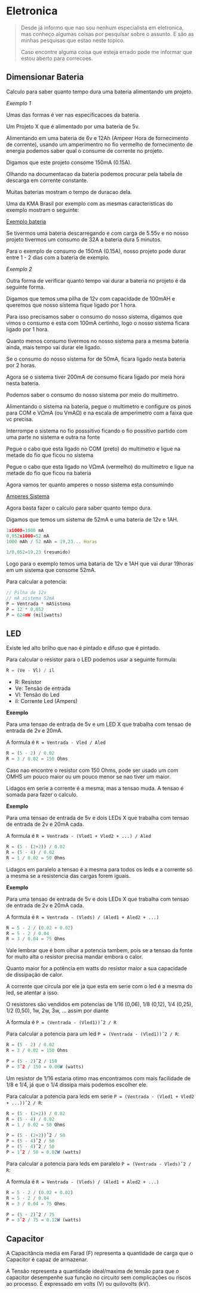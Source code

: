 # Eletronica
> Desde já informo que nao sou nenhum especialista em eletronica, mas conheço algumas coisas por pesquisar sobre o assunto. E são as minhas pesquisas que estao neste topico.
>
> Caso encontre alguma coisa que esteja errado pode me informar que estou aberto para correcoes.

## Dimensionar Bateria
Calculo para saber quanto tempo dura uma bateria alimentando um projeto.

_Exemplo 1_

Umas das formas é ver nas especificacoes da bateria.

Um Projeto X que é alimentado por uma bateria de 5v.

Alimentando em uma bateria de 6v e 12Ah (Ampeer Hora de fornecimento de corrente), usando um amperimentro no fio vermelho de fornecimento de energia podemos saber qual o consume de corrente no projeto.

Digamos que este projeto consome 150mA (0.15A).

Olhando na documentacao da bateria podemos procurar pela tabela de descarga em corrente constante.

Muitas baterias mostram o tempo de duracao dela.

Uma da KMA Brasil por exemplo com as mesmas caracteristicas do exemplo mostram o seguinte:

[Exemplo bateria](/bateriaexemplo.png)

Se tivermos uma bateria descarregando e com carga de 5.55v e no nosso projeto tivermos um consumo de 32A a bateria dura 5 minutos.

Para o exemplo de consumo de 150mA (0.15A), nosso projeto pode durar entre 1 - 2 dias com a bateria de exemplo.

_Exemplo 2_

Outra forma de verificar quanto tempo vai durar a bateria no projeto é da seguinte forma.

Digamos que temos uma pilha de 12v com capacidade de 100mAH e queremos que nosso sistema fique ligado por 1 hora.

Para isso precisamos saber o consumo do nosso sistema, digamos que vimos o consumo e esta com 100mA certinho, logo o nosso sistema ficara ligado por 1 hora.

Quanto menos consumo tivermos no nosso sistema para a mesma bateria ainda, mais tempo vai durar ele ligado.

Se o consumo do nosso sistema for de 50mA, ficara ligado nesta bateria por 2 horas.

Agora se o sistema tiver 200mA de consumo ficara ligado por meia hora nesta bateria.

Podemos saber o consumo do nosso sistema por meio do multimetro.

Alimentando o sistema na bateria, pegue o multimetro e configure os pinos para COM e VΩmA (ou VmAΩ) e na escala de amperimetro com a faixa que vc precisa.

Interrompe o sistema no fio posssitivo ficando o fio possitivo partido com uma parte no sistema e outra na fonte

Pegue o cabo que esta ligado no COM (preto) do multimetro e ligue na metade do fio que ficou no sistema

Pegue o cabo que esta ligado no VΩmA (vermelho) do multimetro e ligue na metade do fio que ficou na bateria

Agora vamos ter quanto amperes o nosso sistema esta consumindo

[Amperes Sistema](/amperessistema.png)

Agora basta fazer o calculo para saber quanto tempo dura.

Digamos que temos um sistema de 52mA e uma bateria de 12v e 1AH.

```js
1x1000=1000 mA
0,952x1000=52 mA
1000 mAh / 52 mAh = 19,23... Horas

1/0,052=19,23 (resumido)
```

Logo para o exemplo temos uma bataria de 12v e 1AH que vai durar 19horas em um sistema que consome 52mA.

Para calcular a potencia:

```js
// Pilha de 12v
// mA sistema 52mA
P = Ventrada * mASistema
P = 12 * 0,052
P = 624mW (miliwatts)
```

## LED
Existe led alto brilho que nao é pintado e difuso que é pintado.

Para calcular o resistor para o LED podemos usar a seguinte formula:

```js
R = (Ve - Vl) / il
```

- R: Resistor
- Ve: Tensão de entrada
- Vl: Tensão do Led
- il: Corrente Led (Ampers)

**Exemplo**

Para uma tensao de entrada de 5v e um LED X que trabalha com tensao de entrada de 2v e 20mA.

A formula é ```R = Ventrada - Vled / Aled```

```js
R = (5 - 2) / 0.02
R = 3 / 0.02 = 150 Ohms
```

Caso nao encontre o resistor com 150 Ohms, pode ser usado um com OMHS um pouco maior ou um pouco menor se nao tiver um maior.

Lidagos em serie a corrente é a mesma, mas a tensao muda. A tensao é somada para fazer o calculo.

**Exemplo**

Para uma tensao de entrada de 5v e dois LEDs X que trabalha com tensao de entrada de 2v e 20mA cada.

A formula é ```R = Ventrada - (Vled1 + Vled2 + ...) / Aled```

```js
R = (5 - (2+2)) / 0.02
R = (5 - 4) / 0.02
R = 1 / 0.02 = 50 Ohms
```


Lidagos em paralelo a tensao é a mesma para todos os leds e a corrente só a mesma se a resistencia das cargas forem iguais.

**Exemplo**

Para uma tensao de entrada de 5v e dois LEDs X que trabalha com tensao de entrada de 2v e 20mA cada.

A formula é ```R = Ventrada - (Vleds) / (Aled1 + Aled2 + ...)```

```js
R = 5 - 2 / (0.02 + 0.02)
R = 5 - 2 / 0.04
R = 3 / 0.04 = 75 Ohms
```



Vale lembrar que é bom olhar a potencia tambem, pois se a tensao da fonte for muito alta o resistor precisa mandar embora o calor.

Quanto maior for a potência em watts do resistor maior a sua capacidade de dissipação de calor.

A corrente que circula por ele ja que esta em serie com o led é a mesma do led, se atentar a isso.

O resistores são vendidos em potencias de 1/16 (0,06), 1/8 (0,12), 1/4 (0,25), 1/2 (0,50), 1w, 2w, 3w, ... assim por diante

A formula é ```P = (Ventrada - (Vled1))ˆ2 / R```

Para calcular a potencia para um led ```P = (Ventrada - (Vled1))ˆ2 / R```:
```js
R = (5 - 2) / 0.02
R = 3 / 0.02 = 150 Ohms

P = (5 - 2)ˆ2 / 150
P = 3ˆ2 / 150 = 0.06W (watts)
```

Um resistor de 1/16 estaria otimo mas encontramos com mais facilidade de 1/8 e 1/4, já que o 1/4 dissipa mais podemos escolher ele.


Para calcular a potencia para leds em serie ```P = (Ventrada - (Vled1 + Vled2 + ...))ˆ2 / R```:
```js
R = (5 - (2+2)) / 0.02
R = (5 - 4) / 0.02
R = 1 / 0.02 = 50 Ohms

P = (5 - (2+2))ˆ2 / 50
P = (5 - 4)ˆ2 / 50
P = (5 - 4)ˆ2 / 50
P = 1ˆ2 / 50 = 0.02W (watts)
```

Para calcular a potencia para leds em paralelo ```P = (Ventrada - Vleds)ˆ2 / R```:

A formula é ```R = Ventrada - (Vleds) / (Aled1 + Aled2 + ...)```

```js
R = 5 - 2 / (0.02 + 0.02)
R = 5 - 2 / 0.04
R = 3 / 0.04 = 75 Ohms

P = (5 - 2)ˆ2 / 75
P = 3ˆ2 / 75 = 0.12W (watts)
```



## Capacitor
A Capacitância media em Farad (F) representa a quantidade de carga que o Capacitor é capaz de armazenar.

A Tensão representa a quantidade ideal/maxima de tensão para que o capacitor desempenhe sua função no circuito sem complicações ou riscos ao processo. É expressado em volts (V) ou quilovolts (kV).
